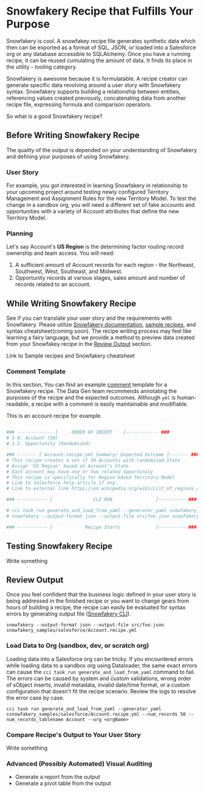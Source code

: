 # Snowfakery Recipe that Fulfills Your Purpose
Snowfakery is cool. A snowfakey recipe file generates synthetic data which then can be exported as a format of SQL, JSON, or loaded into a Salesforce org or any database accessible to SQLAlchemy. Once you have a running recipe, it can be reused cumulating the amount of data. It finds its place in the utility - tooling category. 

Snowfakery is awesome because it is formulatable. A recipe creator can generate specific data revolving around a user story with Snowfakery syntax. Snowfakery supports building a relationship between entities, referencing values created previously, concatenating data from another recipe file, expressing formula and comparison operators.

So what is a good Snowfakery recipe?
## Before Writing Snowfakery Recipe
The quality of the output is depended on your understanding of Snowfakery and defining your purposes of using Snowfakery. 

### User Story
For example, you got interested in learning Snowfakery in relationship to your upcoming project around testing newly configured Territory Management and Assignment Rules for the new Territory Model. To test the change in a sandbox org, you will need a different set of fake accounts and opportunities with a variety of Account attributes that define the new Territory Model. 
### Planning
Let's say Account's __US Region__ is the determining factor routing record ownership and team access. 
You will need:

1. A sufficient amount of Account records for each region - the Northeast, Southwest, West, Southeast, and Midwest.
2. Opportunity records at various stages, sales amount and number of records related to an account.

## While Writing Snowfakery Recipe
See if you can translate your user story and the requirements with Snowfakery. Please utilize [Snowfakery documentation](https://snowfakery.readthedocs.io/en/docs/), [sample recipes](snowfakery_samples), and syntax cheatsheet(coming soon). The recipe writing process may feel like learning a fairy language, but we provide a method to preview data created from your Snowfakey recipe in the [Review Output](#reviewoutput) section.

Link to Sample recipes and Snowfakery cheatsheet
### Comment Template
In this section, You can find an example [comment](https://en.wikipedia.org/wiki/Comment_(computer_programming)#:~:text=In%20computer%20programming%2C%20a%20comment,ignored%20by%20compilers%20and%20interpreters.) template for a Snowfakery recipe. The Data Gen team recommends annotating the purposes of the recipe and the expected outcomes. Although `yml` is human-readable, a recipe with a comment is easily maintainable and modifiable. 

This is an account recipe for example.

```yml

### ------------- [     ORDER OF INSERT    ]------------ ###
# 1-0. Account (50)
# 1-2. Opportunity (Randomized)

### ------- [ Account.recipe.yml Summary/ Expected Outcome ]------- ###
# This recipe creates a set of 50 Accounts with randomized State
# Assign 'US Region' based on Account's State
# Each account may have one or two related opportunity 
# This recipe is specifically for Region-based Territory Model
# Link to Salesforce help article if any.
# Link to external link https://en.wikipedia.org/wiki/List_of_regions_of_the_United_States

### ----------- [               CLI RUN                ]---------- ###

# cci task run generate_and_load_from_yaml --generator_yaml snowfakery_samples/salesforce/Account.recipe.yml --num_records 50 --num_records_tablename Account --org <orgName>
# snowfakery --output-format json --output-file src/foo.json snowfakery_samples/salesforce/Account.recipe.yml

### ----------- [            Recipe Starts             ]---------- ###

```

## Testing Snowfakery Recipe
Write something

## <a id="reviewoutput"></a> Review Output
Once you feel confident that the business logic defined in your user story is being addressed in the finished recipe or you want to change gears from hours of building a recipe, the recipe can easily be evaluated for syntax errors by generating output file ([Snowfakery CLI](https://snowfakery.readthedocs.io/en/docs/#command-line-interface)). 

`snowfakery --output-format json --output-file src/foo.json snowfakery_samples/salesforce/Account.recipe.yml`
### Load Data to Org (sandbox, dev, or scratch org)
Loading data into a Salesforce org can be tricky. If you encountered errors while loading data to a sandbox org using Dataloader, the same exact errors can cause the `cci task run generate_and_load_from_yaml` command to fail. The errors can be caused by system and custom validations, wrong order of sObject inserts, invalid metadata, invalid date/time format, or a custom configuration that doesn't fit the recipe scenario. Review the logs to resolve the error case by case.

`cci task run generate_and_load_from_yaml --generator_yaml ssnowfakery_samples/salesforce/Account.recipe.yml --num_records 50 --num_records_tablename Account --org <orgName>`
### Compare Recipe's Output to Your User Story 
Write something

### Advanced (Possibly Automated) Visual Auditing
- Generate a report from the output
- Generate a pivot table from the output
